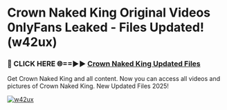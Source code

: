 # Crown Naked King Original Videos 0nlyFans Leaked - Files Updated! (w42ux)

<h3>🔴 CLICK HERE 🌐==►► <a href="https://tinyurl.com/up5wt9bj" rel="nofollow">Crown Naked King Updated Files</a></h3>

Get Crown Naked King and all content. Now you can access all videos and pictures of Crown Naked King. New Updated Files 2025!

[![w42ux](https://i.imgur.com/ABiUzMV.gif)](https://tinyurl.com/up5wt9bj)
